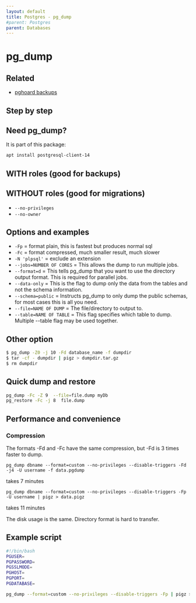 ```yaml
---
layout: default
title: Postgres - pg_dump
#parent: Postgres
parent: Databases
---
```


# pg_dump

## Related

- [pghoard backups](https://github.com/Aiven-Open/pghoard)

## Step by step

## Need pg_dump?

It is part of this package:

```bash
apt install postgresql-client-14
```

## WITH roles (good for backups)

## WITHOUT roles (good for migrations)

- `--no-privileges`
- `--no-owner`

## Options and examples

- `-Fp` = format plain, this is fastest but produces normal sql
- `-Fc` = format compressed, much smaller result, much slower
- `-N 'plpsql'` = exclude an extension
- `--jobs=NUMBER OF CORES` = This allows the dump to run multiple jobs.
- `--format=d` = This tells pg_dump that you want to use the directory output format. This is required for parallel jobs.
- `--data-only` = This is the flag to dump only the data from the tables and not the schema information.
- `--schema=public` = Instructs pg_dump to only dump the public schemas, for most cases this is all you need.
- `--file=NAME OF DUMP` = The file/directory to output to.
- `--table=NAME OF TABLE` = This flag specifies which table to dump. Multiple --table flag may be used together.

## Other option

```bash
$ pg_dump -Z0 -j 10 -Fd database_name -f dumpdir
$ tar -cf - dumpdir | pigz > dumpdir.tar.gz
$ rm dumpdir
```

## Quick dump and restore
```bash
pg_dump -Fc -Z 9  --file=file.dump myDb
pg_restore -Fc -j 8  file.dump
```

## Performance and convenience

### Compression

The formats -Fd and -Fc have the same compression, but -Fd is 3 times faster to dump.

```pg_dump dbname --format=custom --no-privileges --disable-triggers -Fd -j4 -U username -f data.pgdump```

takes 7 minutes

```pg_dump dbname --format=custom --no-privileges --disable-triggers -Fp -U username | pigz > data.pigz```

takes 11 minutes

The disk usage is the same. Directory format is hard to transfer.

## Example script

```bash
#!/bin/bash
PGUSER=
PGPASSWORD=
PGSSLMODE=
PGHOST=
PGPORT=
PGDATABASE=

pg_dump --format=custom --no-privileges --disable-triggers -Fp | pigz > data.pigz
```
